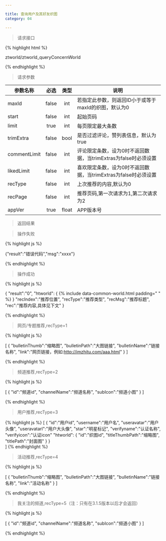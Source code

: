 ```yaml
---

title: 查询用户及其好友织图
category: 04

---
```


> 请求接口

{% highlight html %}

ztworld/ztworld_queryConcernWorld

{% endhighlight %}

> 请求参数

|参数名称			|必选		|类型		|说明									
|-------------------|:---------:|:---------:|--------------------------------------------
|maxId				|false		|int		|若指定此参数，则返回ID小于或等于maxId的织图，默认为0	
|start				|false		|int		|起始页码	
|limit				|true		|int		|每页限定最大条数
|trimExtra			|false		|bool		|是否过滤评论，赞列表信息，默认为true	
|commentLimit		|false		|int		|评论限定条数，设为0时不返回数据，当trimExtras为false时必须设置
|likedLimit			|false		|int		|喜欢限定条数，设为0时不返回数据，当trimExtras为false时必须设置	
|recType            |false      |int        |上次推荐的内容,默认为0
|recPage            |false      |int        |推荐页码,第一次请求为1,第二次请求为2
|appVer             |true       |float      |APP版本号

> 返回结果

> 操作失败

{% highlight js %}

{"result":"错误代码","msg":"xxxx"}

{% endhighlight %}

> 操作成功

{% highlight js %}

{
    "result":"0", 
    "htworld":
    {
        {% include data-common-world.html padding="         " %}
    }
    "recIndex":"推荐位置",
    "recType":"推荐类型",
    "recMsg":"推荐标题",
    "rec":"推荐内容,具体见下文"
}

{% endhighlight %}

> 网页/专题推荐,recType=1

{% highlight js %}

[
    {
        "bulletinThumb":"缩略图",
        "bulletinPath":"大图链接",
        "bulletinName":"链接名称",
        "link":"网页链接，例如:http://imzhitu.com/aaa.html"
    }
]

{% endhighlight %}

> 频道推荐,recType=2

{% highlight js %}

[
    {
        "id":"频道id",
        "channelName":"频道名称",
        "subIcon":"频道小图"
    }
]

{% endhighlight %}

> 用户推荐,recType=3

{% highlight js %}
[
    {
        "id":"用户id",
        "username":"用户名",
        "useravatar":"用户头像",
        "useravatarl":"用户大头像",
        "star":"明星标记",
        "verifyname":"认证名称",
        "verifyicon":"认证icon"
        "htworld":
        {
            "id":"织图id",
            "titleThumbPath":"缩略图",
            "titlePath":"封面图"
        }
    }		
]
{% endhighlight %}

> 活动推荐,recType=4

{% highlight js %}

[
    {
        "bulletinThumb":"缩略图",
        "bulletinPath":"大图链接",
        "bulletinName":"链接名称",
        "link":"活动名称"
    }
]

{% endhighlight %}

> 我关注的频道,recType=5（注：只有在3.1.5版本以后才会返回）

{% highlight js %}

[
    {
        "id":"频道id",
        "channelName":"频道名称",
        "subIcon":"频道小图"
    }
]

{% endhighlight %}
